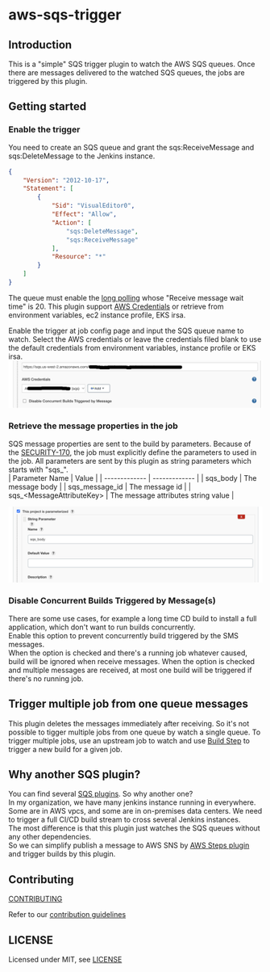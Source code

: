# aws-sqs-trigger

## Introduction

This is a "simple" SQS trigger plugin to watch the AWS SQS queues.
Once there are messages delivered to the watched SQS queues, the jobs are triggered by this plugin.  

## Getting started
### Enable the trigger
You need to create an SQS queue and grant the sqs:ReceiveMessage and sqs:DeleteMessage to the Jenkins instance.
```json
{
    "Version": "2012-10-17",
    "Statement": [
        {
            "Sid": "VisualEditor0",
            "Effect": "Allow",
            "Action": [
                "sqs:DeleteMessage",
                "sqs:ReceiveMessage"
            ],
            "Resource": "*"
        }
    ]
}
```

The queue must enable the [long polling](https://docs.aws.amazon.com/AWSSimpleQueueService/latest/SQSDeveloperGuide/sqs-short-and-long-polling.html#sqs-long-polling)
whose "Receive message wait time" is 20.
This plugin support [AWS Credentials](https://plugins.jenkins.io/aws-credentials/) 
or retrieve from environment variables, ec2 instance profile, EKS irsa.  

Enable the trigger at job config page and input the SQS queue name to watch.
Select the AWS credentials or leave the credentials filed blank to use the default credentials from environment variables, instance profile or EKS irsa.
![trigger](doc/trigger.png)


### Retrieve the message properties in the job
SQS message properties are sent to the build by parameters. Because of the [SECURITY-170](https://support.cloudbees.com/hc/en-us/articles/223718807-SECURITY-170-Advisory),
the job must explicitly define the parameters to used in the job. 
All parameters are sent by this plugin as string parameters which starts with "sqs_".    
| Parameter Name | Value  |
| ------------- | ------------- |
| sqs_body  | The message body  |
| sqs_message_id  | The message id  |
| sqs_\<MessageAttributeKey\>  | The message attributes string value |

![parameters](doc/parameters.png)
### Disable Concurrent Builds Triggered by Message(s)
There are some use cases, for example a long time CD build to install a full application,
which don't want to run builds concurrently.  
Enable this option to prevent concurrently build triggered by the SMS messages.  
When the option is checked and there's a running job whatever caused, build will be ignored when receive messages.
When the option is checked and multiple messages are received,
at most one build will be triggered if there's no running job.

## Trigger multiple job from one queue messages
This plugin deletes the messages immediately after receiving.
So it's not possible to tigger multiple jobs from one queue by watch a single queue.
To trigger multiple jobs, use an upstream job to watch and use [Build Step](https://www.jenkins.io/doc/pipeline/steps/pipeline-build-step/)
to trigger a new build for a given job.

## Why another SQS plugin?
You can find several [SQS plugins](https://plugins.jenkins.io/ui/search?query=sqs). So why another one?  
In my organization, we have many jenkins instance running in everywhere. Some are in AWS vpcs,
and some are in on-premises data centers. We need to trigger a full CI/CD build stream to cross several Jenkins instances.  
The most difference is that this plugin just watches the SQS queues without any other dependencies.  
So we can simplify publish a message to AWS SNS by [AWS Steps plugin](https://plugins.jenkins.io/pipeline-aws/)  and trigger builds by this plugin.


## Contributing

[CONTRIBUTING](https://github.com/jenkinsci/.github/blob/master/CONTRIBUTING.md) 

Refer to our [contribution guidelines](https://github.com/jenkinsci/.github/blob/master/CONTRIBUTING.md)

## LICENSE

Licensed under MIT, see [LICENSE](LICENSE.md)

